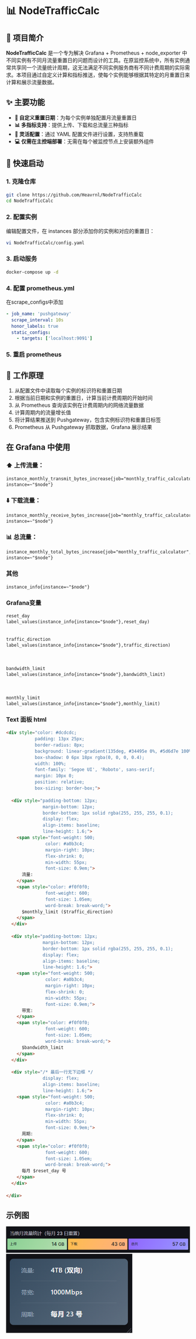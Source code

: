 # 📊 NodeTrafficCalc

## 📝 项目简介

**NodeTrafficCalc** 是一个专为解决 Grafana + Prometheus + node_exporter 中不同实例有不同月流量重置日的问题而设计的工具。在原监控系统中，所有实例通常共享同一个流量统计周期，这无法满足不同实例服务商有不同计费周期的实际需求。本项目通过自定义计算和指标推送，使每个实例能够根据其特定的月重置日来计算和展示流量数据。



## ✨ 主要功能

- **📆 自定义重置日期**：为每个实例单独配置月流量重置日
- **📊 多指标支持**：提供上传、下载和总流量三种指标
- **🔧 灵活配置**：通过 YAML 配置文件进行设置，支持热重载
- **💻 仅需在主控端部署**：无需在每个被监控节点上安装额外组件

## 🚀 快速启动

###  1. 克隆仓库

```bash
git clone https://github.com/Heavrnl/NodeTrafficCalc
cd NodeTrafficCalc
```
###  2. 配置实例

编辑配置文件，在 instances 部分添加你的实例和对应的重置日：
```bash
vi NodeTrafficCalc/config.yaml
```

### 3. 启动服务
```bash
docker-compose up -d
```

### 4. 配置 prometheus.yml
在scrape_configs中添加
```yaml
- job_name: 'pushgateway'
  scrape_interval: 10s
  honor_labels: true
  static_configs:
    - targets: ['localhost:9091']
```
### 5. 重启 prometheus

## 🔧 工作原理

1. 从配置文件中读取每个实例的标识符和重置日期
2. 根据当前日期和实例的重置日，计算当前计费周期的开始时间
3. 从 Prometheus 查询该实例在计费周期内的网络流量数据
4. 计算周期内的流量增长值
5. 将计算结果推送到 Pushgateway，包含实例标识符和重置日标签
6. Prometheus 从 Pushgateway 抓取数据，Grafana 展示结果

## 在 Grafana 中使用

### ⬆️ 上传流量：
```
instance_monthly_transmit_bytes_increase{job="monthly_traffic_calculator", instance=~"$node"}
```

### ⬇️ 下载流量：
```
instance_monthly_receive_bytes_increase{job="monthly_traffic_calculator", instance=~"$node"}
```

### 📊 总流量：
```
instance_monthly_total_bytes_increase{job="monthly_traffic_calculator", instance=~"$node"}
```

### 其他
```
instance_info{instance=~"$node"}
```

### Grafana变量
```
reset_day
label_values(instance_info{instance="$node"},reset_day)	


traffic_direction
label_values(instance_info{instance="$node"},traffic_direction)	



bandwidth_limit
label_values(instance_info{instance="$node"},bandwidth_limit)	



monthly_limit
label_values(instance_info{instance="$node"},monthly_limit)
```

### Text 面板 html
```html
<div style="color: #dcdcdc; 
           padding: 13px 25px; 
           border-radius: 8px; 
           background: linear-gradient(135deg, #34495e 0%, #5d6d7e 100%); 
           box-shadow: 0 6px 18px rgba(0, 0, 0, 0.4); 
           width: 100%; 
           font-family: 'Segoe UI', 'Roboto', sans-serif; 
           margin: 10px 0; 
           position: relative;
           box-sizing: border-box;">
  
  <div style="padding-bottom: 12px; 
              margin-bottom: 12px; 
              border-bottom: 1px solid rgba(255, 255, 255, 0.1); 
              display: flex; 
              align-items: baseline; 
              line-height: 1.6;">
    <span style="font-weight: 500; 
               color: #a0b3c4; 
               margin-right: 10px; 
               flex-shrink: 0; 
               min-width: 55px; 
               font-size: 0.9em;">
      流量:
    </span>
    <span style="color: #f0f0f0; 
               font-weight: 600; 
               font-size: 1.05em; 
               word-break: break-word;">
      $monthly_limit ($traffic_direction)
    </span>
  </div>
  
  <div style="padding-bottom: 12px; 
              margin-bottom: 12px; 
              border-bottom: 1px solid rgba(255, 255, 255, 0.1); 
              display: flex; 
              align-items: baseline; 
              line-height: 1.6;">
    <span style="font-weight: 500; 
               color: #a0b3c4; 
               margin-right: 10px; 
               flex-shrink: 0; 
               min-width: 55px; 
               font-size: 0.9em;">
      带宽:
    </span>
    <span style="color: #f0f0f0; 
               font-weight: 600; 
               font-size: 1.05em; 
               word-break: break-word;">
      $bandwidth_limit
    </span>
  </div>
  
  <div style="/* 最后一行无下边框 */
              display: flex; 
              align-items: baseline; 
              line-height: 1.6;"> 
    <span style="font-weight: 500; 
               color: #a0b3c4; 
               margin-right: 10px; 
               flex-shrink: 0; 
               min-width: 55px; 
               font-size: 0.9em;">
      周期:
    </span>
    <span style="color: #f0f0f0; 
               font-weight: 600; 
               font-size: 1.05em; 
               word-break: break-word;">
      每月 $reset_day 号
    </span>
  </div>

</div>
```

## 示例图
![image](./imgs/2.png)
![image](./imgs/1.png)


